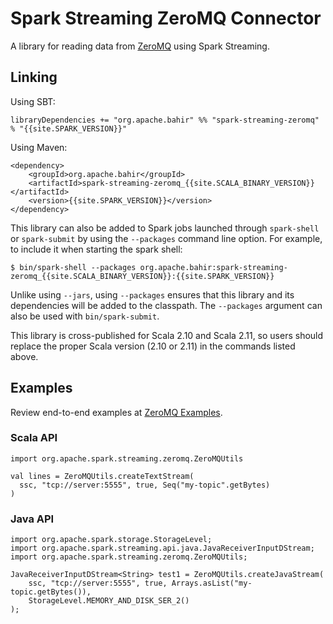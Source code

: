 # Spark Streaming ZeroMQ Connector

A library for reading data from [ZeroMQ](http://zeromq.org/) using Spark Streaming. 

## Linking

Using SBT:

    libraryDependencies += "org.apache.bahir" %% "spark-streaming-zeromq" % "{{site.SPARK_VERSION}}"

Using Maven:

    <dependency>
        <groupId>org.apache.bahir</groupId>
        <artifactId>spark-streaming-zeromq_{{site.SCALA_BINARY_VERSION}}</artifactId>
        <version>{{site.SPARK_VERSION}}</version>
    </dependency>

This library can also be added to Spark jobs launched through `spark-shell` or `spark-submit` by using the `--packages` command line option.
For example, to include it when starting the spark shell:

    $ bin/spark-shell --packages org.apache.bahir:spark-streaming-zeromq_{{site.SCALA_BINARY_VERSION}}:{{site.SPARK_VERSION}}

Unlike using `--jars`, using `--packages` ensures that this library and its dependencies will be added to the classpath.
The `--packages` argument can also be used with `bin/spark-submit`.

This library is cross-published for Scala 2.10 and Scala 2.11, so users should replace the proper Scala version (2.10 or 2.11) in the commands listed above.

## Examples

Review end-to-end examples at [ZeroMQ Examples](https://github.com/apache/bahir/tree/master/streaming-zeromq/examples).

### Scala API

    import org.apache.spark.streaming.zeromq.ZeroMQUtils

    val lines = ZeroMQUtils.createTextStream(
      ssc, "tcp://server:5555", true, Seq("my-topic".getBytes)
    )

### Java API

    import org.apache.spark.storage.StorageLevel;
    import org.apache.spark.streaming.api.java.JavaReceiverInputDStream;
    import org.apache.spark.streaming.zeromq.ZeroMQUtils;

    JavaReceiverInputDStream<String> test1 = ZeroMQUtils.createJavaStream(
        ssc, "tcp://server:5555", true, Arrays.asList("my-topic.getBytes()),
        StorageLevel.MEMORY_AND_DISK_SER_2()
    );